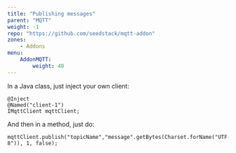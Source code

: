 ```yaml
---
title: "Publishing messages"
parent: "MQTT"
weight: -1
repo: "https://github.com/seedstack/mqtt-addon"
zones:
    - Addons
menu:
    AddonMQTT:
        weight: 40
---
```


 
In a Java class, just inject your own client:

    @Inject
    @Named("client-1")
    IMqttClient mqttClient;
 
 And then in a method, just do:

	mqttClient.publish("topicName","message".getBytes(Charset.forName("UTF-8")), 1, false);
 
 
